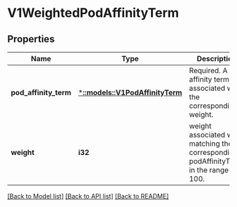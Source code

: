 # V1WeightedPodAffinityTerm

## Properties
Name | Type | Description | Notes
------------ | ------------- | ------------- | -------------
**pod_affinity_term** | [***::models::V1PodAffinityTerm**](v1.PodAffinityTerm.md) | Required. A pod affinity term, associated with the corresponding weight. | [default to null]
**weight** | **i32** | weight associated with matching the corresponding podAffinityTerm, in the range 1-100. | [default to null]

[[Back to Model list]](../README.md#documentation-for-models) [[Back to API list]](../README.md#documentation-for-api-endpoints) [[Back to README]](../README.md)


